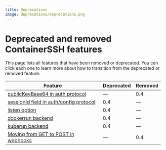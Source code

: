 ```yaml
---
title: Deprecations
image: deprecations/deprecations.png
---
```


# Deprecated and removed ContainerSSH features

This page lists all features that have been removed or deprecated. You can click each one to learn more about how to transition from the deprecated or removed feature.

| Feature           | Deprecated | Removed |
| ----------------- | ---------- | ------- |
| [publicKeyBase64 in auth protocol](publicKeyBase64.md) | &mdash; | 0.4 |
| [sessionId field in auth/config protocol](sessionId.md) | 0.4 | &mdash; |
| [listen option](listen.md) | 0.4 | &mdash; |
| [dockerrun backend](dockerrun.md) | 0.4 | &mdash; |
| [kuberun backend](kuberun.md) | 0.4 | &mdash; |
| [Moving from GET to POST in webhooks](authconfigget.md) | &mdash; | 0.4 |

